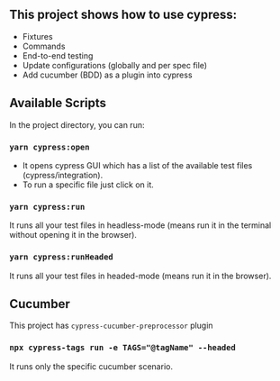 ## This project shows how to use cypress:

- Fixtures
- Commands
- End-to-end testing
- Update configurations (globally and per spec file)
- Add cucumber (BDD) as a plugin into cypress

## Available Scripts

In the project directory, you can run:

### `yarn cypress:open`

- It opens cypress GUI which has a list of the available test files (cypress/integration).
- To run a specific file just click on it.

### `yarn cypress:run`

It runs all your test files in headless-mode (means run it in the terminal without opening it in the browser).

### `yarn cypress:runHeaded`

It runs all your test files in headed-mode (means run it in the browser).

## Cucumber

This project has `cypress-cucumber-preprocessor` plugin

### `npx cypress-tags run -e TAGS="@tagName" --headed`

It runs only the specific cucumber scenario.